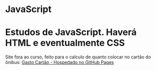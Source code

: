 # JavaScript
<h1>Estudos de JavaScript. Haverá HTML e eventualmente CSS</h1>

<p>Site fora ao curso, feito para o calculo de quanto colocar no cartão do ônibus: <a href="https://gbarbosa06.github.io/JavaScript/gastoCartao/">Gasto Cartão - Hospedado no GitHub Pages</a> </p>